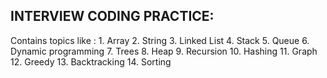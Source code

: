 ## INTERVIEW CODING PRACTICE:

Contains topics like : 
    1.  Array
    2.  String
    3.  Linked List
    4.  Stack
    5.  Queue
    6.  Dynamic programming
    7.  Trees
    8.  Heap
    9.  Recursion
    10. Hashing
    11. Graph
    12. Greedy
    13. Backtracking
    14. Sorting
